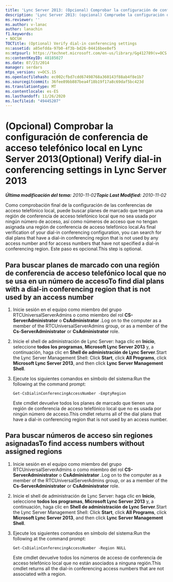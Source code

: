 ```yaml
---
title: 'Lync Server 2013: (Opcional) Comprobar la configuración de conferencia de acceso telefónico local'
description: 'Lync Server 2013: (opcional) Compruebe la configuración de la Conferencia de acceso telefónico local.'
ms.reviewer: ''
ms.author: v-lanac
author: lanachin
f1.keywords:
- NOCSH
TOCTitle: (Optional) Verify dial-in conferencing settings
ms:assetid: a85efdda-97b0-4f3b-bd26-04416bee8ef5
ms:mtpsurl: https://technet.microsoft.com/en-us/library/Gg412789(v=OCS.15)
ms:contentKeyID: 48185027
ms.date: 07/23/2014
manager: serdars
mtps_version: v=OCS.15
ms.openlocfilehash: ec002cfbd7cdd67498768a360143f88ab4f8e1b7
ms.sourcegitcommit: 36fee89bb887bea4f18b19f17a8c69daf5bc423d
ms.translationtype: MT
ms.contentlocale: es-ES
ms.lasthandoff: 11/26/2020
ms.locfileid: "49445207"
---
```

# <a name="optional-verify-dial-in-conferencing-settings-in-lync-server-2013"></a><span data-ttu-id="69d71-103">(Opcional) Comprobar la configuración de conferencia de acceso telefónico local en Lync Server 2013</span><span class="sxs-lookup"><span data-stu-id="69d71-103">(Optional) Verify dial-in conferencing settings in Lync Server 2013</span></span>

<div data-xmlns="http://www.w3.org/1999/xhtml">

<div class="topic" data-xmlns="http://www.w3.org/1999/xhtml" data-msxsl="urn:schemas-microsoft-com:xslt" data-cs="https://msdn.microsoft.com/">

<div data-asp="https://msdn2.microsoft.com/asp">



</div>

<div id="mainSection">

<div id="mainBody"><span data-ttu-id="69d71-104">

<span> </span></span><span class="sxs-lookup"><span data-stu-id="69d71-104">

<span> </span></span></span>

<span data-ttu-id="69d71-105">_**Última modificación del tema:** 2010-11-02_</span><span class="sxs-lookup"><span data-stu-id="69d71-105">_**Topic Last Modified:** 2010-11-02_</span></span>

<span data-ttu-id="69d71-106">Como comprobación final de la configuración de las conferencias de acceso telefónico local, puede buscar planes de marcado que tengan una región de conferencia de acceso telefónico local que no sea usada por ningún número de acceso, así como números de acceso que no tengan asignada una región de conferencia de acceso telefónico local.</span><span class="sxs-lookup"><span data-stu-id="69d71-106">As final verification of your dial-in conferencing configuration, you can search for dial plans that have a dial-in conferencing region that is not used by any access number and for access numbers that have not specified a dial-in conferencing region.</span></span> <span data-ttu-id="69d71-107">Este paso es opcional.</span><span class="sxs-lookup"><span data-stu-id="69d71-107">This step is optional.</span></span>

<div>

## <a name="to-find-dial-plans-with-a-dial-in-conferencing-region-that-is-not-used-by-an-access-number"></a><span data-ttu-id="69d71-108">Para buscar planes de marcado con una región de conferencia de acceso telefónico local que no se usa en un número de acceso</span><span class="sxs-lookup"><span data-stu-id="69d71-108">To find dial plans with a dial-in conferencing region that is not used by an access number</span></span>

1.  <span data-ttu-id="69d71-109">Inicie sesión en el equipo como miembro del grupo RTCUniversalServerAdmins o como miembro del rol **CS-ServerAdministrator** o **CsAdministrator** .</span><span class="sxs-lookup"><span data-stu-id="69d71-109">Log on to the computer as a member of the RTCUniversalServerAdmins group, or as a member of the **Cs-ServerAdministrator** or **CsAdministrator** role.</span></span>

2.  <span data-ttu-id="69d71-110">Inicie el shell de administración de Lync Server: haga clic en **Inicio**, seleccione **todos los programas**, **Microsoft Lync Server 2013** y, a continuación, haga clic en **Shell de administración de Lync Server**.</span><span class="sxs-lookup"><span data-stu-id="69d71-110">Start the Lync Server Management Shell: Click **Start**, click **All Programs**, click **Microsoft Lync Server 2013**, and then click **Lync Server Management Shell**.</span></span>

3.  <span data-ttu-id="69d71-111">Ejecute los siguientes comandos en símbolo del sistema:</span><span class="sxs-lookup"><span data-stu-id="69d71-111">Run the following at the command prompt:</span></span>
    
        Get-CsDialinConferencingAccessNumber -EmptyRegion
    
    <span data-ttu-id="69d71-112">Este cmdlet devuelve todos los planes de marcado que tienen una región de conferencia de acceso telefónico local que no es usada por ningún número de acceso.</span><span class="sxs-lookup"><span data-stu-id="69d71-112">This cmdlet returns all of the dial plans that have a dial-in conferencing region that is not used by an access number.</span></span>

</div>

<div>

## <a name="to-find-access-numbers-without-assigned-regions"></a><span data-ttu-id="69d71-113">Para buscar números de acceso sin regiones asignadas</span><span class="sxs-lookup"><span data-stu-id="69d71-113">To find access numbers without assigned regions</span></span>

1.  <span data-ttu-id="69d71-114">Inicie sesión en el equipo como miembro del grupo RTCUniversalServerAdmins o como miembro del rol **CS-ServerAdministrator** o **CsAdministrator** .</span><span class="sxs-lookup"><span data-stu-id="69d71-114">Log on to the computer as a member of the RTCUniversalServerAdmins group, or as a member of the **Cs-ServerAdministrator** or **CsAdministrator** role.</span></span>

2.  <span data-ttu-id="69d71-115">Inicie el shell de administración de Lync Server: haga clic en **Inicio**, seleccione **todos los programas**, **Microsoft Lync Server 2013** y, a continuación, haga clic en **Shell de administración de Lync Server**.</span><span class="sxs-lookup"><span data-stu-id="69d71-115">Start the Lync Server Management Shell: Click **Start**, click **All Programs**, click **Microsoft Lync Server 2013**, and then click **Lync Server Management Shell**.</span></span>

3.  <span data-ttu-id="69d71-116">Ejecute los siguientes comandos en símbolo del sistema:</span><span class="sxs-lookup"><span data-stu-id="69d71-116">Run the following at the command prompt:</span></span>
    
        Get-CsDialinConferencingAccessNumber -Region NULL
    
    <span data-ttu-id="69d71-117">Este cmdlet devuelve todos los números de acceso de conferencia de acceso telefónico local que no están asociados a ninguna región.</span><span class="sxs-lookup"><span data-stu-id="69d71-117">This cmdlet returns all the dial-in conferencing access numbers that are not associated with a region.</span></span>

<span data-ttu-id="69d71-118"></div>

</div>

<span> </span>

</div>

</div>

</span><span class="sxs-lookup"><span data-stu-id="69d71-118"></div>

</div>

<span> </span>

</div>

</div>

</span></span></div>

